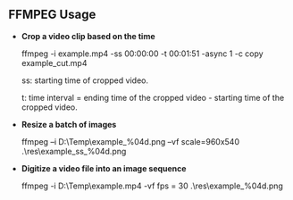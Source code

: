 ## FFMPEG Usage
- **Crop a video clip based on the time**

  ffmpeg -i example.mp4 -ss 00:00:00 -t 00:01:51 -async 1 -c copy example_cut.mp4

  ss: starting time of cropped video.

  t: time interval = ending time of the cropped video - starting time of the cropped video.

- **Resize a batch of images**

  ffmpeg –i D:\Temp\example_%04d.png –vf scale=960x540 .\res\example_ss_%04d.png

- **Digitize a video file into an image sequence**

  ffmpeg -i D:\Temp\example.mp4 -vf fps = 30 .\res\example_%04d.png
